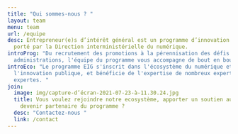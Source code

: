 ```yaml
---
title: "Qui sommes-nous ? "
layout: team
menu: team
url: /equipe
desc: Entrepreneur(e)s d’intérêt général est un programme d’innovation numérique
  porté par la Direction interministérielle du numérique.
introProg: "Du recrutement des promotions à la pérennisation des défis dans les
  administrations, l'équipe du programme vous accompagne de bout en bout. "
introEco: "Le programme EIG s'inscrit dans l'écosystème du numérique et de
  l'innovation publique, et bénéficie de l'expertise de nombreux experts et
  expertes. "
join:
  image: img/capture-d’écran-2021-07-23-à-11.30.24.jpg
  title: Vous voulez rejoindre notre ecosystème, apporter un soutien aux défis,
    devenir partenaire du programme ?
  desc: "Contactez-nous "
  link: /contact
---
```

